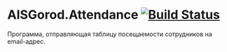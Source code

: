 # AISGorod.Attendance [![Build Status](https://travis-ci.org/vladdy-moses/AISGorod.Attendance.svg)](https://travis-ci.org/vladdy-moses/AISGorod.Attendance)
Программа, отправляющая таблицу посещаемости сотрудников на email-адрес.
